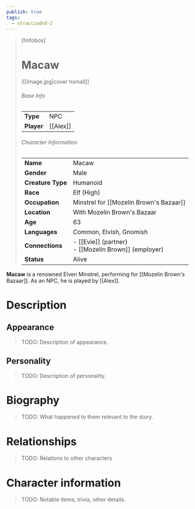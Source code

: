 ```yaml
---
publish: true
tags:
  - stracciadnd-2
---
```

> [!infobox]  
> # Macaw
> ![[Image.jpg|cover hsmall]]  
> ###### Base Info
> | | |  
> |---|---|  
> | **Type** | NPC |
> | **Player** | [[Alex]] |
> ###### Character Information  
> | | |  
> |---|---|  
> | **Name** | Macaw |
> | **Gender** | Male | 
> | **Creature Type** | Humanoid |
> | **Race** | Elf (High) |  
> | **Occupation** | Minstrel for [[Mozelin Brown's Bazaar]] |  
> | **Location** | With Mozelin Brown's Bazaar |
> | **Age** | 63 |
> | **Languages** | Common, Elvish, Gnomish |  
> | **Connections** | - [[Evie]] (partner)<br>- [[Mozelin Brown]] (employer) |
> | **Status** | Alive |

**Macaw** is a renowned Elven Minstrel, performing for [[Mozelin Brown's Bazaar]]. As an NPC, he is played by [[Alex]].
# Description
## Appearance
> TODO: Description of appearance.
## Personality
> TODO: Description of personality.
# Biography
> TODO: What happened to them relevant to the story.
# Relationships
> TODO: Relations to other characters
# Character information
> TODO: Notable items, trivia, other details.